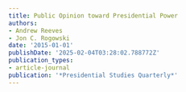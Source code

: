 ```yaml
---
title: Public Opinion toward Presidential Power
authors:
- Andrew Reeves
- Jon C. Rogowski
date: '2015-01-01'
publishDate: '2025-02-04T03:28:02.788772Z'
publication_types:
- article-journal
publication: '*Presidential Studies Quarterly*'
---
```

